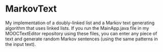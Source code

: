 # MarkovText
My implementation of a doubly-linked list and a Markov text generating algorithm that uses linked lists. If you run the MainApp.java file in my MOOCTextEditor repository using these files, you can enter any piece of text and generate random Markov sentences (using the same patterns in the input text).
